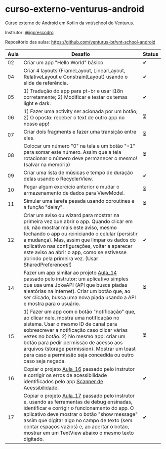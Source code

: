 # curso-externo-venturus-android

Curso externo de Android em Kotlin da vnt/school do Venturus.

Instrutor: [@igorescodro](https://github.com/igorescodro)

Repositório das aulas: https://github.com/venturus-br/vnt-school-android

| Aula | Desafio                           | Status |
|------|-----------------------------------|-----|
| 02 | Criar um app "Hello World" básico. | ✔ |
| 04 | Criar 4 layouts (FrameLayout, LinearLayout, RelativeLayout e ConstraintLayout) usando o slide de referência. | ✔ |
| 05 | 1) Tradução do app para pt-br e usar i18n corretamente; 2) Modificar e testar os temas light e dark. | ✔ |
| 06 | 1) Fazer uma activity ser acionada por um botão; 2) O oposto: receber o text de outro app no nosso app! | ⏳ |
| 07 | Criar dois fragments e fazer uma transição entre eles. | ⏳ |
| 08 | Colocar um número "0" na tela e um botão "+1" para somar este número. Assim que a tela rotacionar o número deve permanecer o mesmo! (salvar na memória) | ⏳ |
| 09 | Criar uma lista de músicas e tempo de duração delas usando o RecyclerView. | ✔ |
| 10 | Pegar algum exercício anterior e mudar o armazenamento de dados para ViewModel. | ⏳ |
| 11 | Simular uma tarefa pesada usando coroutines e a função "delay". | ⏳ |
| 12 | Criar um aviso ou wizard para mostrar na primeira vez que abrir o app. Quando clicar em ok, não mostrar mais este aviso, mesmo fechando o app ou reiniciando o celular (persistir a mudança). Mas, assim que limpar os dados do aplicativo nas configurações, voltar a aparecer este aviso ao abrir o app, como se estivesse abrindo pela primeira vez. (Usar SharedPreferences!) | ✔ |
| 14 | Fazer um app similar ao projeto [Aula_14](https://github.com/venturus-br/vnt-school-android) passado pelo instrutor: um aplicativo simples que usa uma JokeAPI (API que busca piadas aleatórias na internet). Criar um botão que, ao ser clicado, busca uma nova piada usando a API e mostra para o usuário. | ⏳ |
| 15 | 1) Fazer um app com o botão "notificação" que, ao clicar nele, mostra uma notificação no sistema. Usar o mesmo ID de canal para sobrescrever a notificação caso clicar várias vezes no botão. 2) No mesmo app: criar um botão para pedir permissão de acesso aos arquivos (storage permission). Mostrar um toast para caso a permissão seja concedida ou outro caso seja negada. | ⏳ |
| 16 | Copiar o projeto [Aula_16](https://github.com/venturus-br/vnt-school-android) passado pelo instrutor e corrigir os erros de acessibilidade identificados pelo app [Scanner de Acessibilidade](https://play.google.com/store/apps/details?id=com.google.android.apps.accessibility.auditor).  | ✔ |
| 17 | Copiar o projeto [Aula_17](https://github.com/venturus-br/vnt-school-android) passado pelo instrutor e, usando as ferramentas de debug ensinadas, identificar e corrigir o funcionamento do app. O aplicativo deve mostrar o botão "show message" assim que digitar algo no campo de texto (sem contar espaços vazios) e, ao apertar o botão, mostrar em um TextView abaixo o mesmo texto digitado. | ✔ |